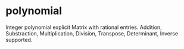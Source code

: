 # polynomial
Integer polynomial explicit
Matrix with rational entries.
Addition, Substraction, Multiplication, Division, Transpose, Determinant, Inverse supported.
